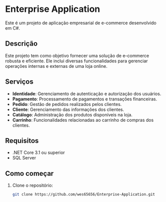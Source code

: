 # Enterprise Application

Este é um projeto de aplicação empresarial de e-commerce desenvolvido em C#.

## Descrição

Este projeto tem como objetivo fornecer uma solução de e-commerce robusta e eficiente. Ele inclui diversas funcionalidades para gerenciar operações internas e externas de uma loja online.

## Serviços

- **Identidade**: Gerenciamento de autenticação e autorização dos usuários.
- **Pagamento**: Processamento de pagamentos e transações financeiras.
- **Pedido**: Gestão de pedidos realizados pelos clientes.
- **Cliente**: Gerenciamento das informações dos clientes.
- **Catálogo**: Administração dos produtos disponíveis na loja.
- **Carrinho**: Funcionalidades relacionadas ao carrinho de compras dos clientes.

## Requisitos

- .NET Core 3.1 ou superior
- SQL Server

## Como começar

1. Clone o repositório:
   ```bash
   git clone https://github.com/wes65656/Enterprise-Application.git
